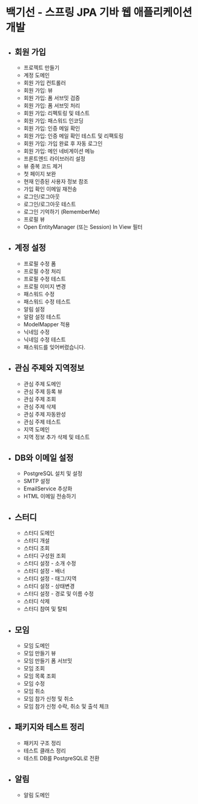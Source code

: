 # 백기선 - 스프링 JPA 기바 웹 애플리케이션 개발
- 회원 가입
  -
  - 프로젝트 만들기
  - 계정 도메인
  - 회원 가입 컨트롤러
  - 회원 가입: 뷰
  - 회원 가입: 폼 서브밋 검증
  - 회원 가입: 폼 서브밋 처리
  - 회원 가입: 리펙토링 및 테스트
  - 회원 가입: 패스워드 인코딩
  - 회원 가입: 인증 메일 확인
  - 회원 가입: 인증 메일 확인 테스트 및 리팩토링
  - 회원 가입: 가입 완료 후 자동 로그인
  - 회원 가입: 메인 네비게이션 메뉴
  - 프론트엔드 라이브러리 설정
  - 뷰 중복 코드 제거
  - 첫 페이지 보완
  - 현재 인증된 사용자 정보 참조
  - 가입 확인 이메일 재전송
  - 로그인/로그아웃
  - 로그인/로그아웃 테스트
  - 로그인 기억하기 (RememberMe)
  - 프로필 뷰
  - Open EntityManager (또는 Session) In View 필터
- 계정 설정
  - 
  - 프로필 수정 폼
  - 프로필 수정 처리
  - 프로필 수정 테스트
  - 프로필 이미지 변경
  - 패스워드 수정
  - 패스워드 수정 테스트
  - 알림 설정
  - 알람 설정 테스트
  - ModelMapper 적용
  - 닉네임 수정
  - 닉네임 수정 테스트
  - 패스워드를 잊어버렸습니다.
- 관심 주제와 지역정보
  - 
  - 관심 주제 도메인
  - 관심 주제 등록 뷰
  - 관심 주제 조회
  - 관심 주제 삭제
  - 관심 주제 자동완성
  - 관심 주제 테스트
  - 지역 도메인
  - 지역 정보 추가 삭제 및 테스트
- DB와 이메일 설정
  - 
  - PostgreSQL 설치 및 설정
  - SMTP 설정
  - EmailService 추상화
  - HTML 이메일 전송하기
- 스터디
  - 
  - 스터디 도메인
  - 스터디 개설
  - 스터디 조회
  - 스터디 구성원 조회
  - 스터디 설정 - 소개 수정
  - 스터디 설정 - 배너
  - 스터디 설정 - 태그/지역
  - 스터디 설정 - 상태변경
  - 스터디 설정 - 경로 및 이름 수정
  - 스터디 삭제
  - 스터디 참여 및 탈퇴
- 모임
  - 
  - 모임 도메인
  - 모임 만들기 뷰
  - 모임 만들기 폼 서브밋
  - 모임 조회
  - 모임 목록 조회
  - 모임 수정
  - 모임 취소
  - 모임 참가 신청 및 취소
  - 모임 참가 신청 수락, 취소 및 출석 체크
- 패키지와 테스트 정리
  - 
  - 패키지 구조 정리
  - 테스트 클래스 정리
  - 테스트 DB를 PostgreSQL로 전환
- 알림
  - 
  - 알림 도메인